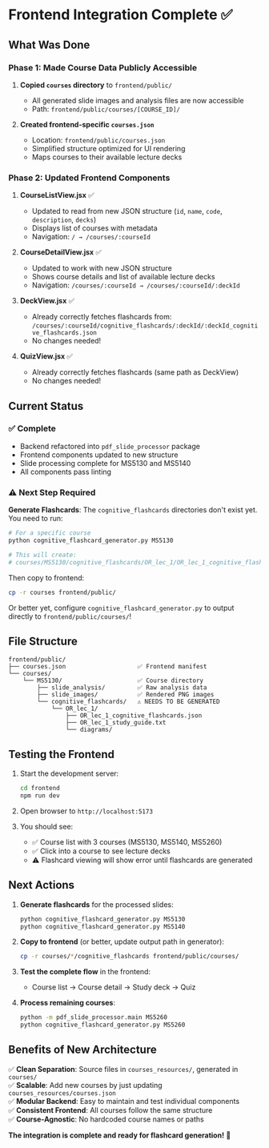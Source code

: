 # Frontend Integration Complete ✅

## What Was Done

### Phase 1: Made Course Data Publicly Accessible
1. **Copied `courses` directory** to `frontend/public/`
   - All generated slide images and analysis files are now accessible
   - Path: `frontend/public/courses/[COURSE_ID]/`

2. **Created frontend-specific `courses.json`**
   - Location: `frontend/public/courses.json`
   - Simplified structure optimized for UI rendering
   - Maps courses to their available lecture decks

### Phase 2: Updated Frontend Components
1. **CourseListView.jsx** ✅
   - Updated to read from new JSON structure (`id`, `name`, `code`, `description`, `decks`)
   - Displays list of courses with metadata
   - Navigation: `/ → /courses/:courseId`

2. **CourseDetailView.jsx** ✅
   - Updated to work with new JSON structure
   - Shows course details and list of available lecture decks
   - Navigation: `/courses/:courseId → /courses/:courseId/:deckId`

3. **DeckView.jsx** ✅
   - Already correctly fetches flashcards from:
     `/courses/:courseId/cognitive_flashcards/:deckId/:deckId_cognitive_flashcards.json`
   - No changes needed!

4. **QuizView.jsx** ✅
   - Already correctly fetches flashcards (same path as DeckView)
   - No changes needed!

## Current Status

### ✅ Complete
- Backend refactored into `pdf_slide_processor` package
- Frontend components updated to new structure
- Slide processing complete for MS5130 and MS5140
- All components pass linting

### ⚠️ Next Step Required
**Generate Flashcards**: The `cognitive_flashcards` directories don't exist yet. You need to run:

```bash
# For a specific course
python cognitive_flashcard_generator.py MS5130

# This will create:
# courses/MS5130/cognitive_flashcards/OR_lec_1/OR_lec_1_cognitive_flashcards.json
```

Then copy to frontend:
```bash
cp -r courses frontend/public/
```

Or better yet, configure `cognitive_flashcard_generator.py` to output directly to `frontend/public/courses/`!

## File Structure

```
frontend/public/
├── courses.json                    ✅ Frontend manifest
└── courses/
    └── MS5130/                     ✅ Course directory
        ├── slide_analysis/         ✅ Raw analysis data
        ├── slide_images/           ✅ Rendered PNG images
        └── cognitive_flashcards/   ⚠️ NEEDS TO BE GENERATED
            └── OR_lec_1/
                ├── OR_lec_1_cognitive_flashcards.json
                ├── OR_lec_1_study_guide.txt
                └── diagrams/
```

## Testing the Frontend

1. Start the development server:
   ```bash
   cd frontend
   npm run dev
   ```

2. Open browser to `http://localhost:5173`

3. You should see:
   - ✅ Course list with 3 courses (MS5130, MS5140, MS5260)
   - ✅ Click into a course to see lecture decks
   - ⚠️ Flashcard viewing will show error until flashcards are generated

## Next Actions

1. **Generate flashcards** for the processed slides:
   ```bash
   python cognitive_flashcard_generator.py MS5130
   python cognitive_flashcard_generator.py MS5140
   ```

2. **Copy to frontend** (or better, update output path in generator):
   ```bash
   cp -r courses/*/cognitive_flashcards frontend/public/courses/
   ```

3. **Test the complete flow** in the frontend:
   - Course list → Course detail → Study deck → Quiz

4. **Process remaining courses**:
   ```bash
   python -m pdf_slide_processor.main MS5260
   python cognitive_flashcard_generator.py MS5260
   ```

## Benefits of New Architecture

✅ **Clean Separation**: Source files in `courses_resources/`, generated in `courses/`  
✅ **Scalable**: Add new courses by just updating `courses_resources/courses.json`  
✅ **Modular Backend**: Easy to maintain and test individual components  
✅ **Consistent Frontend**: All courses follow the same structure  
✅ **Course-Agnostic**: No hardcoded course names or paths  

**The integration is complete and ready for flashcard generation!** 🎉

